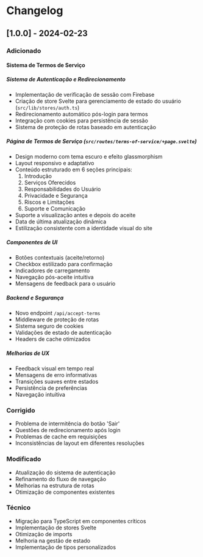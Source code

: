 # Changelog

## [1.0.0] - 2024-02-23

### Adicionado
#### Sistema de Termos de Serviço

##### Sistema de Autenticação e Redirecionamento
- Implementação de verificação de sessão com Firebase
- Criação de store Svelte para gerenciamento de estado do usuário (`src/lib/stores/auth.ts`)
- Redirecionamento automático pós-login para termos
- Integração com cookies para persistência de sessão
- Sistema de proteção de rotas baseado em autenticação

##### Página de Termos de Serviço (`src/routes/terms-of-service/+page.svelte`)
- Design moderno com tema escuro e efeito glassmorphism
- Layout responsivo e adaptativo
- Conteúdo estruturado em 6 seções principais:
  1. Introdução
  2. Serviços Oferecidos
  3. Responsabilidades do Usuário
  4. Privacidade e Segurança
  5. Riscos e Limitações
  6. Suporte e Comunicação
- Suporte a visualização antes e depois do aceite
- Data de última atualização dinâmica
- Estilização consistente com a identidade visual do site

##### Componentes de UI
- Botões contextuais (aceite/retorno)
- Checkbox estilizado para confirmação
- Indicadores de carregamento
- Navegação pós-aceite intuitiva
- Mensagens de feedback para o usuário

##### Backend e Segurança
- Novo endpoint `/api/accept-terms`
- Middleware de proteção de rotas
- Sistema seguro de cookies
- Validações de estado de autenticação
- Headers de cache otimizados

##### Melhorias de UX
- Feedback visual em tempo real
- Mensagens de erro informativas
- Transições suaves entre estados
- Persistência de preferências
- Navegação intuitiva

### Corrigido
- Problema de intermitência do botão 'Sair'
- Questões de redirecionamento após login
- Problemas de cache em requisições
- Inconsistências de layout em diferentes resoluções

### Modificado
- Atualização do sistema de autenticação
- Refinamento do fluxo de navegação
- Melhorias na estrutura de rotas
- Otimização de componentes existentes

### Técnico
- Migração para TypeScript em componentes críticos
- Implementação de stores Svelte
- Otimização de imports
- Melhoria na gestão de estado
- Implementação de tipos personalizados 